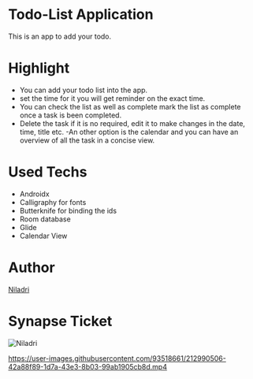 # Todo-List Application
This is an app to add your todo. 

# Highlight
- You can add your todo list into the app.
- set the time for it you will get reminder on the exact time.
- You can check the list as well as complete mark the list as complete once a task is been completed.
- Delete the task if it is no required, edit it to make changes in the date, time, title etc. 
-An other option is the calendar and you can have an overview of all the task in a concise view.


# Used Techs
- Androidx
- Calligraphy for fonts
- Butterknife for binding the ids
- Room database
- Glide
- Calendar View

# Author
[Niladri](https://github.com/Niladri2003)

# Synapse Ticket

![Niladri](https://user-images.githubusercontent.com/93518661/212972944-cba9249e-3911-46d6-a1c5-053c76522f10.png)



https://user-images.githubusercontent.com/93518661/212990506-42a88f89-1d7a-43e3-8b03-99ab1905cb8d.mp4

